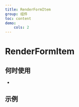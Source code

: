 ```yaml
---
title: RenderFormItem
group: 组件
toc: content
demo:
    cols: 2
---
```


# RenderFormItem

## 何时使用

-

## 示例
